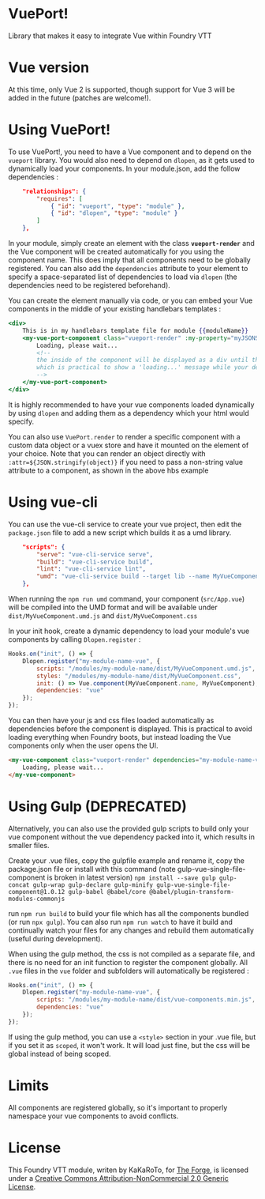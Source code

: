# VuePort!

Library that makes it easy to integrate Vue within Foundry VTT

# Vue version

At this time, only Vue 2 is supported, though support for Vue 3 will be added in the future (patches are welcome!).

# Using VuePort!

To use VuePort!, you need to have a Vue component and to depend on the `vueport` library. You would also need to depend on `dlopen`, as it gets used to dynamically load your components.
In your module.json, add the follow dependencies :

```json
    "relationships": {
        "requires": [
            { "id": "vueport", "type": "module" },
            { "id": "dlopen", "type": "module" }
        ]
    },
```

In your module, simply create an element with the class **`vueport-render`** and the Vue component will be created automatically for you using the component name. This does imply that all components need to be globally registered. You can also add the `dependencies` attribute to your element to specify a space-separated list of dependencies to load via `dlopen` (the dependencies need to be registered beforehand).

You can create the element manually via code, or you can embed your Vue components in the middle of your existing handlebars templates :

```hbs
<div>
    This is in my handlebars template file for module {{moduleName}}
    <my-vue-port-component class="vueport-render" :my-property="myJSONStringifiedData">
        Loading, please wait...
        <!--
        the inside of the component will be displayed as a div until the component is loaded and rendered,
        which is practical to show a 'loading...' message while your dependencies are being fetched
        -->
    </my-vue-port-component>
</div>
```

It is highly recommended to have your vue components loaded dynamically by using `dlopen` and adding them as a dependency which your html would specify.

You can also use `VuePort.render` to render a specific component with a custom data object or a vuex store and have it mounted on the element of your choice.
Note that you can render an object directly with `:attr=${JSON.stringify(object)}` if you need to pass a non-string value attribute to a component, as shown in the above hbs example

# Using vue-cli

You can use the vue-cli service to create your vue project, then edit the `package.json` file to add a new script which builds it as a umd library.

```json
    "scripts": {
        "serve": "vue-cli-service serve",
        "build": "vue-cli-service build",
        "lint": "vue-cli-service lint",
        "umd": "vue-cli-service build --target lib --name MyVueComponent src/App.vue"
    },
```

When running the `npm run umd` command, your component (`src/App.vue`) will be compiled into the UMD format and will be available under `dist/MyVueComponent.umd.js` and `dist/MyVueComponent.css`

In your init hook, create a dynamic dependency to load your module's vue components by calling `Dlopen.register` :

```js
Hooks.on("init", () => {
    Dlopen.register("my-module-name-vue", {
        scripts: "/modules/my-module-name/dist/MyVueComponent.umd.js",
        styles: "/modules/my-module-name/dist/MyVueComponent.css",
        init: () => Vue.component(MyVueComponent.name, MyVueComponent),
        dependencies: "vue"
    });
});
```

You can then have your js and css files loaded automatically as dependencies before the component is displayed. This is practical to avoid loading everything when Foundry boots, but instead loading the Vue components only when the user opens the UI.

```html
<my-vue-component class="vueport-render" dependencies="my-module-name-vue">
    Loading, please wait...
</my-vue-component>
```

# Using Gulp (DEPRECATED)

Alternatively, you can also use the provided gulp scripts to build only your vue component without the vue dependency packed into it, which results in smaller files.

Create your .vue files, copy the gulpfile example and rename it, copy the package.json file or install with this command (note gulp-vue-single-file-component is broken in latest version)
`npm install --save gulp gulp-concat gulp-wrap gulp-declare gulp-minify gulp-vue-single-file-component@1.0.12 gulp-babel @babel/core @babel/plugin-transform-modules-commonjs`

run `npm run build` to build your file which has all the components bundled (or run `npx gulp`).
You can also run `npm run watch` to have it build and continually watch your files for any changes and rebuild them automatically (useful during development).

When using the gulp method, the css is not compiled as a separate file, and there is no need for an init function to register the component globally. All `.vue` files in the `vue` folder and subfolders will automatically be registered :

```js
Hooks.on("init", () => {
    Dlopen.register("my-module-name-vue", {
        scripts: "/modules/my-module-name/dist/vue-components.min.js",
        dependencies: "vue"
    });
});
```

If using the gulp method, you can use a `<style>` section in your .vue file, but if you set it as `scoped`, it won't work. It will load just fine, but the css will be global instead of being scoped.

# Limits

All components are registered globally, so it's important to properly namespace your vue components to avoid conflicts.

# License

This Foundry VTT module, writen by KaKaRoTo, for [The Forge](https://forge-vtt.com), is licensed under a [Creative Commons Attribution-NonCommercial 2.0 Generic License](https://creativecommons.org/licenses/by-nc/2.0/).
